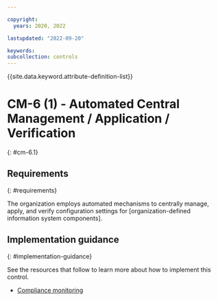 ```yaml
---

copyright:
  years: 2020, 2022

lastupdated: "2022-09-20"

keywords: 
subcollection: controls
---
```


{{site.data.keyword.attribute-definition-list}}

# CM-6 (1) - Automated Central Management / Application / Verification
{: #cm-6.1}

## Requirements
{: #requirements}

The organization employs automated mechanisms to centrally manage, apply, and verify configuration settings for [organization-defined information system components].

## Implementation guidance
{: #implementation-guidance}

See the resources that follow to learn more about how to implement this control.

- [Compliance monitoring](/docs/framework-financial-services?topic=framework-financial-services-shared-monitoring-compliance)

